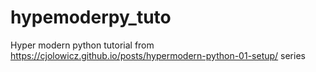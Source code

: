 # hypemoderpy_tuto
Hyper modern python tutorial from https://cjolowicz.github.io/posts/hypermodern-python-01-setup/ series
